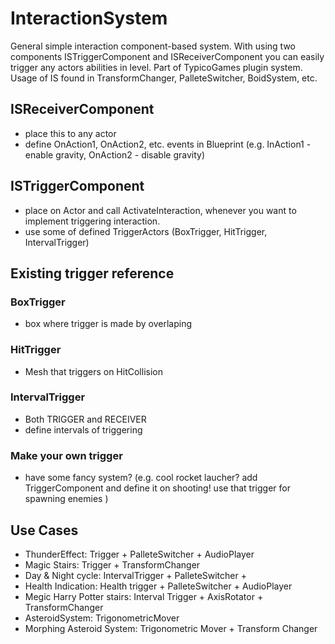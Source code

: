 # InteractionSystem
General simple interaction component-based system. With using two components ISTriggerComponent and ISReceiverComponent you can easily trigger any actors abilities in level. Part of TypicoGames plugin system. Usage of IS found in TransformChanger, PalleteSwitcher, BoidSystem, etc.

## ISReceiverComponent

- place this to any actor 
- define OnAction1, OnAction2, etc. events in Blueprint (e.g. InAction1 - enable gravity, OnAction2 - disable gravity)


## ISTriggerComponent
- place on Actor and call ActivateInteraction, whenever you want to implement triggering interaction. 
- use some of defined TriggerActors (BoxTrigger, HitTrigger, IntervalTrigger) 



## Existing trigger reference

### BoxTrigger
- box where trigger is made by overlaping 
### HitTrigger
- Mesh that triggers on HitCollision 
### IntervalTrigger 
- Both TRIGGER and RECEIVER 
- define intervals of triggering 

### Make your own trigger
- have some fancy system? (e.g. cool rocket laucher? add TriggerComponent and define it on shooting! use that trigger for spawning enemies ) 

## Use Cases 
- ThunderEffect: Trigger + PalleteSwitcher + AudioPlayer 
- Magic Stairs: Trigger + TransformChanger 
- Day & Night cycle: IntervalTrigger + PalleteSwitcher + <ThunderEffect>
- Health Indication: Health trigger + PalleteSwitcher + AudioPlayer 
- Megic Harry Potter stairs: Interval Trigger + AxisRotator + TransformChanger
- AsteroidSystem: TrigonometricMover 
- Morphing Asteroid System: Trigonometric Mover + Transform Changer 

